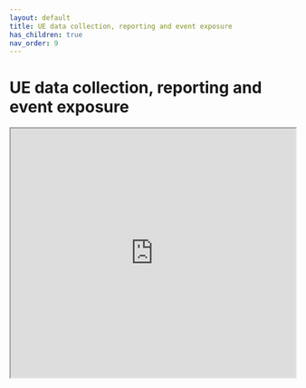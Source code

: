 ```yaml
---
layout: default
title: UE data collection, reporting and event exposure
has_children: true
nav_order: 9
---
```


# UE data collection, reporting and event exposure
<iframe width="100%" height="440" src="https://drive.google.com/file/d/1iZimmem_SSWODbREopaNPs3Y5FbA9k7v/preview"></iframe>
